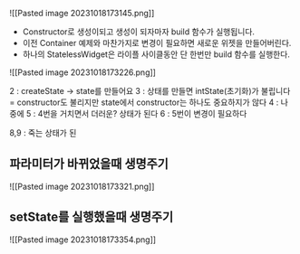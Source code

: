 

![[Pasted image 20231018173145.png]]

- Constructor로 생성이되고 생성이 되자마자 build 함수가 실행됩니다.
- 이전 Container 예제와 마찬가지로 변경이 필요하면 새로운 위젯을 만들어버린다.
- 하나의 StatelessWidget은 라이플 사이클동안 단 한번만 build 함수를 실행한다.

![[Pasted image 20231018173226.png]]


2 : createState -> state를 만들어요 
3 : 상태를 만들면 intState(초기화)가 불립니다 = constructor도 불리지만 state에서 constructor는 하나도 중요하지가 않다
4 : 나중에
5 : 4번을 거치면서 더러운? 상태가 된다 
6 : 5번이 변경이 필요하다

8,9 : 죽는 상태가 된

## 파라미터가 바뀌었을때 생명주기


![[Pasted image 20231018173321.png]]


## setState를 실행했을때 생명주기

![[Pasted image 20231018173354.png]]